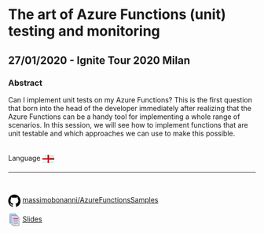 # The art of Azure Functions (unit) testing and monitoring
## 27/01/2020 - Ignite Tour 2020 Milan
### Abstract
Can I implement unit tests on my Azure Functions? This is the first question that born into the head of the developer immediately after realizing that the Azure Functions can be a handy tool for implementing a whole range of scenarios. In this session, we will see how to implement functions that are unit testable and which approaches we can use to make this possible.

<br/>
Language <img width="25" src="https://raw.githubusercontent.com/massimobonanni/massimobonanni/master/images/flagengland.svg" style="vertical-align:middle">

<br/>

---

<br/>

<p>
<img width="25" src="https://raw.githubusercontent.com/massimobonanni/massimobonanni/master/images/github.svg" style="vertical-align:middle"> 
<a href="https://github.com/massimobonanni/AzureFunctionsSamples" target="_blank">massimobonanni/AzureFunctionsSamples</a>
</p>


<p>
<img width="25" src="https://raw.githubusercontent.com/massimobonanni/massimobonanni/master/images/slides.svg" style="vertical-align:middle"> 
<a href="https://raw.githubusercontent.com/massimobonanni/massimobonanni/master/slides/20200127-2.pdf">Slides</a>
</p>
 